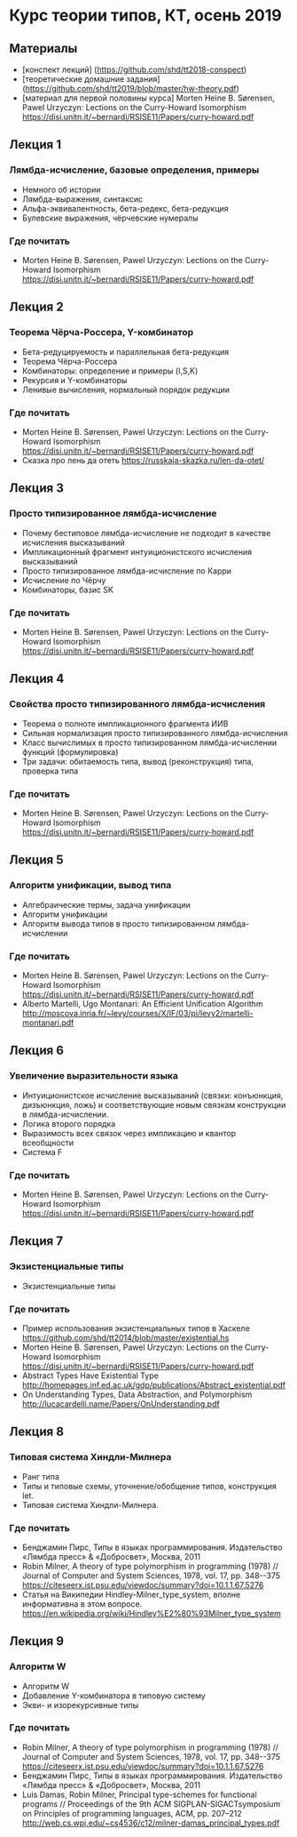 Курс теории типов, КТ, осень 2019
==========================
## Материалы
+ [конспект лекций] (https://github.com/shd/tt2018-conspect)
+ [теоретические домашние задания] (https://github.com/shd/tt2019/blob/master/hw-theory.pdf)
+ [материал для первой половины курса] Morten Heine B. Sørensen, Pawel Urzyczyn: Lections on the Curry-Howard Isomorphism
https://disi.unitn.it/~bernardi/RSISE11/Papers/curry-howard.pdf

## Лекция 1
### Лямбда-исчисление, базовые определения, примеры
+ Немного об истории
+ Лямбда-выражения, синтаксис
+ Альфа-эквивалентность, бета-редекс, бета-редукция
+ Булевские выражения, чёрчевские нумералы
### Где почитать
+ Morten Heine B. Sørensen, Pawel Urzyczyn: Lections on the Curry-Howard Isomorphism
https://disi.unitn.it/~bernardi/RSISE11/Papers/curry-howard.pdf

## Лекция 2
### Теорема Чёрча-Россера, Y-комбинатор
+ Бета-редуцируемость и параллельная бета-редукция
+ Теорема Чёрча-Россера
+ Комбинаторы: определение и примеры (I,S,K)
+ Рекурсия и Y-комбинаторы
+ Ленивые вычисления, нормальный порядок редукции
### Где почитать
+ Morten Heine B. Sørensen, Pawel Urzyczyn: Lections on the Curry-Howard Isomorphism
https://disi.unitn.it/~bernardi/RSISE11/Papers/curry-howard.pdf
+ Сказка про лень да отеть
https://russkaja-skazka.ru/len-da-otet/

## Лекция 3
### Просто типизированное лямбда-исчисление
+ Почему бестиповое лямбда-исчисление не подходит в качестве исчисления высказываний
+ Импликационный фрагмент интуиционистского исчисления высказываний
+ Просто типизированное лямбда-исчисление по Карри
+ Исчисление по Чёрчу
+ Комбинаторы, базис SK
### Где почитать
+ Morten Heine B. Sørensen, Pawel Urzyczyn: Lections on the Curry-Howard Isomorphism
https://disi.unitn.it/~bernardi/RSISE11/Papers/curry-howard.pdf

## Лекция 4
### Свойства просто типизированного лямбда-исчисления
+ Теорема о полноте импликационного фрагмента ИИВ
+ Сильная нормализация просто типизированного лямбда-исчисления
+ Класс вычислимых в просто типизированном лямбда-исчислении функций (формулировка)
+ Три задачи: обитаемость типа, вывод (реконструкция) типа, проверка типа
### Где почитать
+ Morten Heine B. Sørensen, Pawel Urzyczyn: Lections on the Curry-Howard Isomorphism
https://disi.unitn.it/~bernardi/RSISE11/Papers/curry-howard.pdf

## Лекция 5
### Алгоритм унификации, вывод типа
+ Алгебраические термы, задача унификации
+ Алгоритм унификации
+ Алгоритм вывода типов в просто типизированном лямбда-исчислении
### Где почитать
+ Morten Heine B. Sørensen, Pawel Urzyczyn: Lections on the Curry-Howard Isomorphism
https://disi.unitn.it/~bernardi/RSISE11/Papers/curry-howard.pdf
+ Alberto Martelli, Ugo Montanari: An Efficient Unification Algorithm
http://moscova.inria.fr/~levy/courses/X/IF/03/pi/levy2/martelli-montanari.pdf

## Лекция 6
### Увеличение выразительности языка
+ Интуиционистское исчисление высказываний (связки: конъюнкция, дизъюнкция, ложь) и
соответствующие новым связкам конструкции в лямбда-исчислении.
+ Логика второго порядка
+ Выразимость всех связок через импликацию и квантор всеобщности
+ Система F
### Где почитать
+ Morten Heine B. Sørensen, Pawel Urzyczyn: Lections on the Curry-Howard Isomorphism
https://disi.unitn.it/~bernardi/RSISE11/Papers/curry-howard.pdf

## Лекция 7
### Экзистенциальные типы
+ Экзистенциальные типы
### Где почитать
+ Пример использования экзистенциальных типов в Хаскеле
https://github.com/shd/tt2014/blob/master/existential.hs
+ Morten Heine B. Sørensen, Pawel Urzyczyn: Lections on the Curry-Howard Isomorphism
https://disi.unitn.it/~bernardi/RSISE11/Papers/curry-howard.pdf
+ Abstract Types Have Existential Type
http://homepages.inf.ed.ac.uk/gdp/publications/Abstract_existential.pdf
+ On Understanding Types, Data Abstraction, and Polymorphism
http://lucacardelli.name/Papers/OnUnderstanding.pdf

## Лекция 8
### Типовая система Хиндли-Милнера
+ Ранг типа
+ Типы и типовые схемы, уточнение/обобщение типов, конструкция let.
+ Типовая система Хиндли-Милнера.
### Где почитать
+ Бенджамин Пирс, Типы в языках программирования. Издательство «Лямбда пресс» & «Добросвет», Москва, 2011
+ Robin Milner, A theory of type polymorphism in programming (1978) // Journal of Computer and System Sciences, 1978, vol. 17, pp. 348--375
https://citeseerx.ist.psu.edu/viewdoc/summary?doi=10.1.1.67.5276
+ Статья на Википедии Hindley-Milner_type_system, вполне информативна в этом вопросе.
https://en.wikipedia.org/wiki/Hindley%E2%80%93Milner_type_system

## Лекция 9
### Алгоритм W
+ Алгоритм W
+ Добавление Y-комбинатора в типовую систему
+ Экви- и изорекурсивные типы
### Где почитать
+ Robin Milner, A theory of type polymorphism in programming (1978) // Journal of Computer and System Sciences, 1978, vol. 17, pp. 348--375
https://citeseerx.ist.psu.edu/viewdoc/summary?doi=10.1.1.67.5276
+ Бенджамин Пирс, Типы в языках программирования. Издательство «Лямбда пресс» & «Добросвет», Москва, 2011
+ Luis Damas, Robin Milner, Principal type-schemes for functional programs // Proceedings of the 9th ACM SIGPLAN-SIGACTsymposium on 
Principles of programming languages, ACM, pp. 207–212
http://web.cs.wpi.edu/~cs4536/c12/milner-damas_principal_types.pdf

